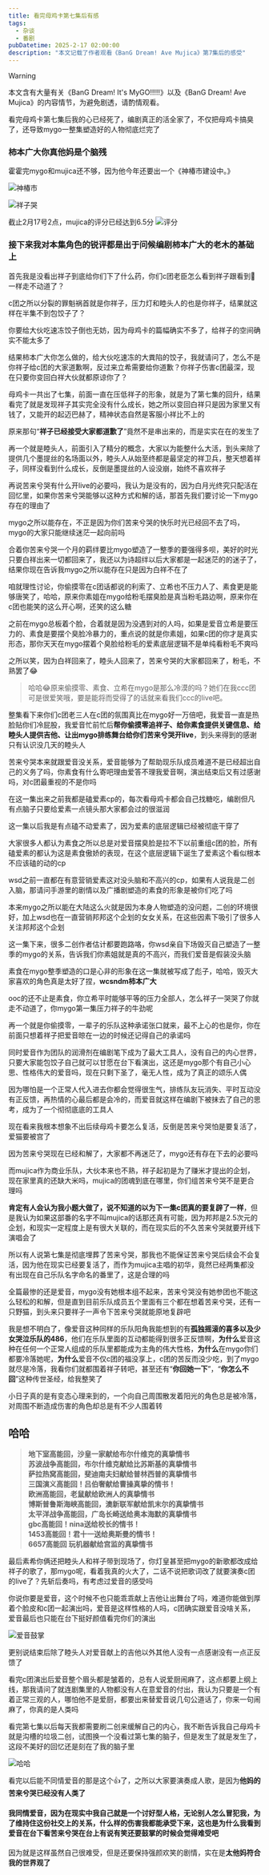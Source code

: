 ```yaml
---
title: 看完母鸡卡第七集后有感
tags: 
  - 杂谈
  - 番剧
pubDatetime: 2025-2-17 02:00:00
description: "本文记载了作者观看《BanG Dream! Ave Mujica》第7集后的感受"
---
```


> [!WARNING] 
> 本文含有大量有关《BanG Dream! It's MyGO!!!!!》以及《BanG Dream! Ave Mujica》的内容情节，为避免剧透，请酌情观看。

看完母鸡卡第七集后我的心已经死了，编剧真正的活全家了，不仅把母鸡卡搞臭了，还导致mygo一整集塑造好的人物彻底烂完了

### 柿本广大你真他妈是个脑残

霍霍完mygo和mujica还不够，因为他今年还要出一个《神椿市建设中。》

![神椿市](https://pic1.imgdb.cn/item/67b2c8f2d0e0a243d4001e72.png "神椿市")

![祥子哭](https://pic1.imgdb.cn/item/67b2a5c0d0e0a243d400149e.gif "祥子哭")

截止2月17号2点，mujica的评分已经达到6.5分
![评分](https://pic1.imgdb.cn/item/67b2b43fd0e0a243d40019c6.png "评分")

### 接下来我对本集角色的锐评都是出于问候编剧柿本广大的老木的基础上

首先我是没看出祥子到底给你们下了什么药，你们c团老臣怎么看到祥子跟看到🧊一样走不动道了？

c团之所以分裂的罪魁祸首就是你祥子，压力灯和睦头人的也是你祥子，结果就这样在半集不到包饺子了？

你要给大伙吃速冻饺子倒也无妨，因为母鸡卡的篇幅确实不多了，给祥子的空间确实不能太多了

结果柿本广大你怎么做的，给大伙吃速冻的大粪陷的饺子，我就请问了，怎么不是你祥子给c团的大家道歉啊，反过来立希需要给你道歉？你祥子伤害c团最深，现在只要你变回白祥大伙就都原谅你了？

母鸡卡一共出了七集，前面一直在压低祥子的形象，就是为了第七集的回升，结果看完了就是发现祥子其实完全没有什么成长，她之所以变回白祥只是因为家里又有钱了，又能开的起迈巴赫了，精神状态自然是客服小祥比不上的

原来那句“**祥子已经接受大家都道歉了**”竟然不是串出来的，而是实实在在的发生了

再一个就是睦头人，前面引入了精分的概念，大家以为能整什么大活，到头来除了提供几个墨提丝的名场面以外，睦头人从始至终都是最坚定的祥卫兵，整天想着祥子，同样没看到什么成长，反倒是墨提丝的人设没崩，始终不喜欢祥子

再说苦来兮哭有什么开live的必要吗，我认为是没有的，因为白月光终究只配活在回忆里，如果你苦来兮哭能够以这种方式和解的话，那首先我们要讨论一下mygo存在的理由了

mygo之所以能存在，不正是因为你们苦来兮哭的快乐时光已经回不去了吗，mygo的大家只能继续迷茫一起向前吗

合着你苦来兮哭一个月的羁绊要比mygo塑造了一整季的要强得多呗，美好的时光只要白祥出来一切都回来了，我还以为诗超绊以后大家都是一起迷茫的的迷子了，结果你现在告诉我mygo之所以能存在只是因为白祥不在了

咱就理性讨论，你偷摸零在c团话都说的利索了、立希也不压力人了、素食更是能够唐笑了，哈哈，原来你素姐在mygo给粉毛摆臭脸是真当粉毛路边啊，原来你在c团也能笑的这么开心啊，还笑的这么糖

之前在mygo总板着个脸，合着就是因为没遇到对的人吗，如果是爱音立希是要压力的、素食是要摆个臭脸冷暴力的，重点说的就是你素姐，如果c团的你才是真实形态，那你天天在mygo摆着个臭脸给粉毛的爱素底层逻辑不是单纯看粉毛不爽吗

之所以笑，因为白祥回来了，睦头人回来了，苦来兮哭的大家都回来了，粉毛，不熟罢了😂

> 哈哈😂原来偷摸零、素食、立希在mygo是那么冷漠的吗？她们在我ccc团可是很爱笑哦，要是能将而受得了的话就来看我们ccc的live吧。

整集看下来你们c团老三人在c团的氛围真比在mygo好一万倍吧，我爱音一直是热脸贴你们冷屁股，我爱音忙前忙后**帮你偷摸零追祥子、给你素食提供关键信息、给睦头人提供吉他、让出mygo排练舞台给你们苦来兮哭开live**，到头来得到的感谢只有认识没几天的睦头人

苦来兮哭本来就跟爱音没关系，爱音能够为了帮助现乐队成员难道不是已经超出自己的义务了吗，你素食有什么寄吧理由爱答不理我爱音啊，演出结束后又有过感谢吗，对c团最重视的不是你吗

在这一集出来之前我都是磕爱素cp的，每次看母鸡卡都会自己找糖吃，编剧但凡有点脑子只要给爱素一点镜头那大家都会过的很滋润

这一集以后我是有点磕不动爱素了，因为爱素的底层逻辑已经被彻底干穿了

大家很多人都认为素食之所以总是对爱音摆臭脸是拉不下以前重组c团的脸，所有磕爱素的都认为这是素食傲娇的表现，在这个底层逻辑下诞生了爱素这个看似根本不应该磕的动的cp

wsd之前一直都在有意营销爱素这对没头脑和不高兴的cp，如果有人说我是二创入脑，那请问手游里的剧情以及广播剧塑造的素食的形象是被你们吃了吗

本来mygo之所以能在大陆这么火就是因为本身人物塑造的没问题，二创的环境很好，加上wsd也在一直营销邦邦这个企划的女女关系，在这些因素下吸引了很多人关注邦邦这个企划

这一集下来，很多二创作者估计都要跑路咯，你wsd亲自下场毁灭自己塑造了一整季的mygo的关系，告诉我们你素姐就是真的不高兴，而我们爱音是假装没头脑

素食在mygo整季塑造的口是心非的形象在这一集就被写成了彪子，哈哈，毁灭大家喜欢的角色真是太好了捏，**wcsndm柿本广大**

ooc的还不止是素食，你立希平时能够平等的压力全部人，怎么祥子一哭哭了你就走不动道了，你mygo第一集压力祥子的牛劲呢

再一个就是你偷摸零，一辈子的乐队这种承诺张口就来，最不上心的也是你，你在前面只想着祥子把爱音晾在一边的时候还记得自己的承诺吗

同时爱音作为团队的润滑剂在编剧笔下成为了最大工具人，没有自己的内心世界，只要大家能包饺子自己就可以甘愿在台下看演出，这还是mygo那个有自己小心思、性格伟大的爱音吗，现在只剩下圣了，毫无人性，成为了真正的颂乐人偶

因为哪怕是一个正常人代入进去你都会觉得很生气，排练队友玩消失、平时互动没有正反馈，再热情的心最后都是会冷的，而爱音就这样在编剧下被抹去了自己的思考，成为了一个彻彻底底的工具人

现在看来我根本想象不出后续母鸡卡要怎么复活，反倒是苦来兮哭怕是要复活了，爱猫要被宫了

因为苦来兮哭现在已经和解了，大家都不再迷茫了，mygo还有存在下去的必要吗

而mujica作为商业乐队，大伙本来也不熟，祥子起初是为了赚米才提出的企划，现在家里真的还缺大米吗，mujica的团魂到底在哪里，你们组苦来兮哭不是更合理吗

**肯定有人会认为我小题大做了，说不知道的以为下一集c团真的要复辟了一样**，但是我认为如果这部番的名字不叫mujica的话那还真有可能，因为邦邦是2.5次元的企划，和现实一定程度上是有很大关联的，而在现实后的不久苦来兮哭就要开线下演唱会了

所以有人说第七集是彻底埋葬了苦来兮哭，那我也不能保证苦来兮哭后续会不会复活，因为他在现实已经要复活了，而作为mujica主唱的初华，竟然已经两集都没有出现在自己乐队名字命名的番里了，这是合理的吗

全篇最惨的还是爱音，mygo没有她根本组不起来，苦来兮哭没有她参团也不能这么轻松的和解，但是直到目前乐队成员五个里面有三个都在想着苦来兮哭，还有一只野猫，到头来只要祥子一声令下苦来兮哭就能原地复辟吧

我是想不明白了，像爱音这种同样的乐队阳角我能想到的有**孤独摇滚的喜多以及少女哭泣乐队的486**，他们在乐队里面的互动都能得到很多正反馈啊，**为什么**爱音这种在任何一个正常人组成的乐队里都能成为主角的伟大性格，**为什么**在mygo你们都要冷落她呢，**为什么**爱音不仅c团的福没享上，c团的苦反而没少吃，到了mygo就尽是冷落，我看你们就都围着祥子转吧，甚至还有“**你回她一下**”，“**你怎么不回**”这种传世圣经，给我整笑了

小日子真的是有变态心理来到的，一个向自己周围散发着阳光的角色总是被冷落，对周围不断造成伤害的角色却总是有不少人围着转

## 哈哈

> **地下室高能回，沙皇一家献给布尔什维克的真挚情书\
苏波战争高能回，布尔什维克献给比苏斯基的真挚情书\
萨拉热窝高能回，斐迪南夫妇献给普林西普的真挚情书\
三国演义高能回！吕伯奢献给曹操真挚的情书！\
欧洲高能回，老鼠献给欧洲人的真挚情书\
博斯普鲁斯海峡高能回，澳新联军献给凯末尔的真挚情书\
太平洋战争高能回，广岛长崎送给奥本海默的真挚情书\
gbc高能回！nina送给校长的情书！\
1453高能回！君十一送给奥斯曼的情书！\
6657高能回 玩机器献给宫监的真挚情书**

最后素希你俩还把睦头人和祥子带到现场了，你灯皇甚至把mygo的新歌都改成给祥子的歌了，那mygo呢，看着我真的火大了，二话不说把歌词改了就要演奏c团的live了？先斩后奏吗，有考虑过爱音的感受吗

你说你要是爱音，这个时候不也只能乖乖献上吉他让出舞台了吗，难道你能做到厚着个脸皮和c团一起演出吗，爱音是这样性格的人吗，c团确实跟爱音没啥关系，爱音最后也只能在台下挺好颜值看完你们的演出

![爱音鼓掌](https://pic1.imgdb.cn/item/67b2afc4d0e0a243d4001898.gif "爱音鼓掌")

更别说结束后除了睦头人对爱音献上的吉他以外其他人没有一点感谢没有一点正反馈了

看完c团演出后爱音整个眉头都是皱着的，总有人说爱厨闹麻了，这点都要上纲上线，那我请问了就连剧集里的人物都没有人在意爱音的付出，我认为只要是一个有着正常三观的人，哪怕他不是爱厨，都要出来替爱音说几句公道话了，你来一句闹麻了，你真的是人类吗

看完第七集以后每天我都需要刷二创来缓解自己的内心，我不断告诉我自己母鸡卡就是沟槽的垃圾二创，试图换一个没看过第七集的脑子，但是发生了就是发生了，这段不美好的回忆还是刻在了我的脑子里

![哈哈](https://pic1.imgdb.cn/item/67b2b8c5d0e0a243d4001a76.jpg "哈哈")

看完以后能不同情爱音的那是这个👍了，之所以大家要演奏成人歌，是因为**他妈的苦来兮哭已经没有人类了**

#### 我同情爱音，因为在现实中我自己就是一个讨好型人格，无论别人怎么冒犯我，为了维持住这份社交上的关系，什么样的伤害我都能承受下来，这也是为什么我看到爱音在台下看苦来兮哭在台上有说有笑还要鼓掌的时候会觉得难受吧

因为就是这样虽然自己很难受，但是还要保持强颜欢笑的剧情，实在是**太他妈符合我的世界观了**
